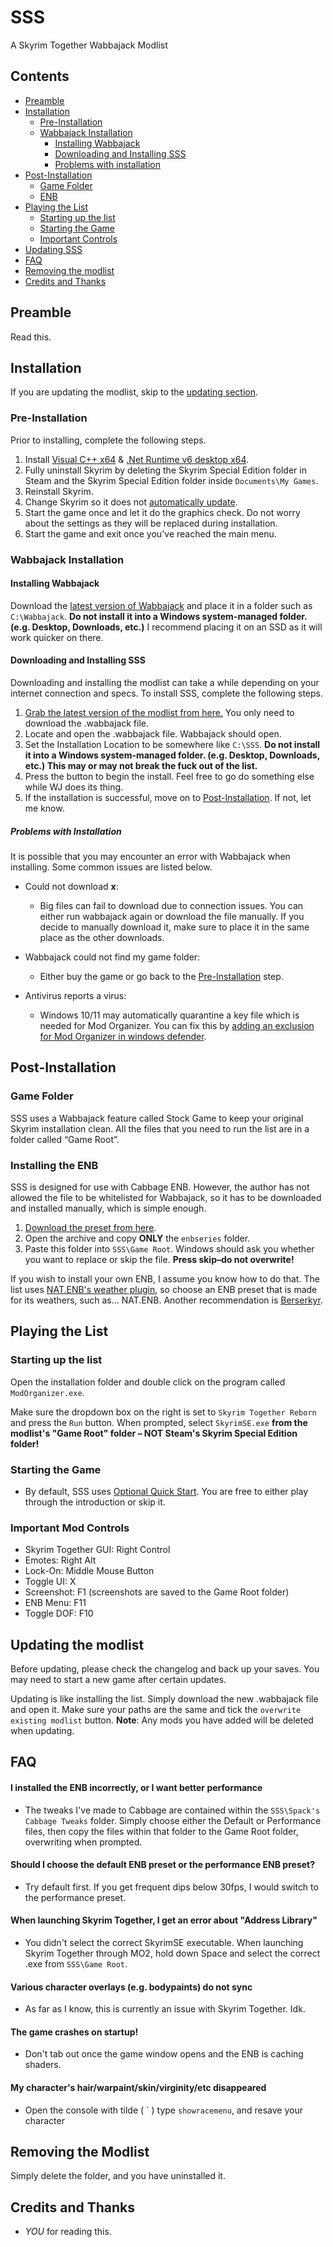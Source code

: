# SSS
A Skyrim Together Wabbajack Modlist

## Contents
  - [Preamble](#preamble)
  - [Installation](#installation)
    - [Pre-Installation](#pre-installation)
    - [Wabbajack Installation](#wabbajack-installation)
      - [Installing Wabbajack](#installing-wabbajack)
      - [Downloading and Installing SSS](#downloading-and-installing-SSS)
      - [Problems with installation](#problems-with-installation)
  - [Post-Installation](#post-installation)
    - [Game Folder](#game-folder)
    - [ENB](#enb)
  - [Playing the List](#playing-the-list)
    - [Starting up the list](#starting-up-the-list)
    - [Starting the Game](#starting-the-game)
    - [Important Controls](#important-controls)
  - [Updating SSS](#updating-the-modlist)
  - [FAQ](#faq)
  - [Removing the modlist](#removing-the-modlist)
  - [Credits and Thanks](#credits-and-thanks)

## Preamble
Read this.

## Installation
If you are updating the modlist, skip to the [updating section](#updating).

### Pre-Installation
Prior to installing, complete the following steps.

1. Install [Visual C++ x64](https://aka.ms/vs/16/release/vc_redist.x64.exe) & [.Net Runtime v6 desktop x64](https://dotnet.microsoft.com/download/dotnet/6.0/runtime).
2. Fully uninstall Skyrim by deleting the Skyrim Special Edition folder in Steam and the Skyrim Special Edition folder inside `Documents\My Games`.
3. Reinstall Skyrim.
4. Change Skyrim so it does not [automatically update](https://help.steampowered.com/en/faqs/view/71AB-698D-57EB-178C#disable).
5. Start the game once and let it do the graphics check. Do not worry about the settings as they will be replaced during installation.
6. Start the game and exit once you've reached the main menu.

### Wabbajack Installation

#### Installing Wabbajack
Download the [latest version of Wabbajack](https://github.com/wabbajack-tools/wabbajack/releases) and place it in a folder such as `C:\Wabbajack`. **Do not install it into a Windows system-managed folder. (e.g. Desktop, Downloads, etc.)** I recommend placing it on an SSD as it will work quicker on there.

#### Downloading and Installing SSS
Downloading and installing the modlist can take a while depending on your internet connection and specs. To install SSS, complete the following steps.

1. [Grab the latest version of the modlist from here.](https://github.com/spacky1/SSS/releases) You only need to download the .wabbajack file. 
2. Locate and open the .wabbajack file. Wabbajack should open.
3. Set the Installation Location to be somewhere like `C:\SSS`. **Do not install it into a Windows system-managed folder. (e.g. Desktop, Downloads, etc.) This may or may not break the fuck out of the list.**
4. Press the button to begin the install. Feel free to go do something else while WJ does its thing.
5. If the installation is successful, move on to [Post-Installation](#post-installation). If not, let me know.

##### Problems with Installation
It is possible that you may encounter an error with Wabbajack when installing. Some common issues are listed below.

- Could not download **x**:
	- Big files can fail to download due to connection issues. You can either run wabbajack again or download the file manually. If you decide to manually download it, make sure to place it in the same place as the other downloads.

- Wabbajack could not find my game folder:
	- Either buy the game or go back to the [Pre-Installation](#pre-installation) step.

- Antivirus reports a virus:
	- Windows 10/11 may automatically quarantine a key file which is needed for Mod Organizer. You can fix this by [adding an exclusion for Mod Organizer in windows defender](https://www.thewindowsclub.com/exclude-a-folder-from-windows-security-scan).

## Post-Installation

### Game Folder
SSS uses a Wabbajack feature called Stock Game to keep your original Skyrim installation clean. All the files that you need to run the list are in a folder called “Game Root”.

### Installing the ENB
SSS is designed for use with Cabbage ENB. However, the author has not allowed the file to be whitelisted for Wabbajack, so it has to be downloaded and installed manually, which is simple enough.

1. [Download the preset from here](https://drive.google.com/uc?export=download&id=1Df8QfYbIhiDj6k3dLwW5yEDgEva75T4y).
2. Open the archive and copy **ONLY** the `enbseries` folder.
3. Paste this folder into `SSS\Game Root`. Windows should ask you whether you want to replace or skip the file. **Press skip–do not overwrite!**

If you wish to install your own ENB, I assume you know how to do that. The list uses [NAT.ENB's weather plugin](https://www.nexusmods.com/skyrimspecialedition/mods/27141), so choose an ENB preset that is made for its weathers, such as... NAT.ENB. Another recommendation is [Berserkyr](https://www.nexusmods.com/skyrimspecialedition/mods/62381).

## Playing the List

### Starting up the list
Open the installation folder and double click on the program called `ModOrganizer.exe`. 

Make sure the dropdown box on the right is set to `Skyrim Together Reborn` and press the `Run` button. When prompted, select `SkyrimSE.exe` **from the modlist's "Game Root" folder – NOT Steam's Skyrim Special Edition folder!**

### Starting the Game
- By default, SSS uses [Optional Quick Start](https://www.nexusmods.com/skyrimspecialedition/mods/63953). You are free to either play through the introduction or skip it.

### Important Mod Controls
- Skyrim Together GUI: Right Control
- Emotes: Right Alt
- Lock-On: Middle Mouse Button
- Toggle UI: X
- Screenshot: F1 (screenshots are saved to the Game Root folder)
- ENB Menu: F11
- Toggle DOF: F10

## Updating the modlist
Before updating, please check the changelog and back up your saves. You may need to start a new game after certain updates.

Updating is like installing the list. Simply download the new .wabbajack file and open it. Make sure your paths are the same and tick the `overwrite existing modlist` button. **Note**: Any mods you have added will be deleted when updating.

## FAQ
#### I installed the ENB incorrectly, or I want better performance
- The tweaks I've made to Cabbage are contained within the `SSS\Spack's Cabbage Tweaks` folder. Simply choose either the Default or Performance files, then copy the files within that folder to the Game Root folder, overwriting when prompted.


#### Should I choose the default ENB preset or the performance ENB preset?
- Try default first. If you get frequent dips below 30fps, I would switch to the performance preset.


#### When launching Skyrim Together, I get an error about "Address Library"
- You didn't select the correct SkyrimSE executable. When launching Skyrim Together through MO2, hold down Space and select the correct .exe from `SSS\Game Root`.


#### Various character overlays (e.g. bodypaints) do not sync
- As far as I know, this is currently an issue with Skyrim Together. Idk.


#### The game crashes on startup!
- Don't tab out once the game window opens and the ENB is caching shaders.


#### My character's hair/warpaint/skin/virginity/etc disappeared
- Open the console with tilde ( \` ) type `showracemenu`, and resave your character


## Removing the Modlist
Simply delete the folder, and you have uninstalled it.

## Credits and Thanks

- _YOU_ for reading this.
